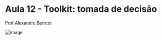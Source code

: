 # Aula 12 - Toolkit: tomada de decisão

[Prof Alexandre Barreto](https://www.linkedin.com/in/barretoalexandre)

![image](https://github.com/gvms23/pos-graduacao-bi-analytics/assets/24459642/c0181b75-793b-46d0-a113-951d5facb3db)
